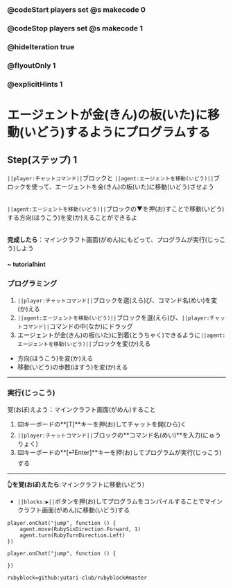 ### @codeStart players set @s makecode 0
### @codeStop players set @s makecode 1

### @hideIteration true 
### @flyoutOnly 1
### @explicitHints 1


# エージェントが金(きん)の板(いた)に移動(いどう)するようにプログラムする

## Step(ステップ) 1 

 ``||player:チャットコマンド||``ブロックと ``||agent:エージェントを移動(いどう)||``ブロックを使って、エージェントを金(きん)の板(いた)に移動(いどう)させよう</br>
</br> 

``||agent:エージェントを移動(いどう)||``ブロックの▼を押(お)すことで移動(いどう)する方向(ほうこう)を変(か)えることができるよ</br>
</br>

**完成したら**：マインクラフト画面(がめん)にもどって、プログラムが実行(じっこう)しよう

#### ~ tutorialhint 
### プログラミング
1. ``||player:チャットコマンド||``ブロックを選(えら)び、コマンド名(めい)を変(か)える
1. ``||agent:エージェントを移動(いどう)||``ブロックを選(えら)び、``||player:チャットコマンド||``コマンドの中(なか)にドラッグ
1. エージェントが金(きん)の板(いた)に到着(とうちゃく)できるように``||agent:エージェントを移動(いどう)||``ブロックを変(か)える
 - 方向(ほうこう)を変(か)える
 - 移動(いどう)の歩数(ほすう)を変(か)える
***
### 実行(じっこう)
覚(おぼ)えよう：マインクラフト画面(がめん)すること
1. ⌨️キーボードの**[T]**キーを押(お)してチャットを開(ひら)く
1. ``||player:チャットコマンド||``ブロックの**コマンド名(めい)**を入力(にゅうりょく)
1. ⌨️キーボードの**[⏎Enter]**キーを押(お)してプログラムが実行(じっこう)する
***
**👆を覚(おぼ)えたら**:マインクラフトに移動(いどう)
- ``||blocks:▶||``ボタンを押(お)してプログラムをコンパイルすることでマインクラフト画面(がめん)に移動(いどう)する

```ghost
player.onChat("jump", function () {
    agent.move(RubySixDirection.Forward, 1)
    agent.turn(RubyTurnDirection.Left)
})
``` 
```template
player.onChat("jump", function () {
	
})
```
```package
rubyblock=github:yutari-club/rubyblock#master
```